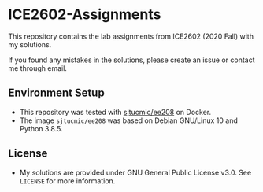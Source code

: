# ICE2602-Assignments

This repository contains the lab assignments from ICE2602 (2020 Fall) with my solutions. 

If you found any mistakes in the solutions, please create an issue or contact me through email.

## Environment Setup

* This repository was tested with [sjtucmic/ee208](https://hub.docker.com/r/sjtucmic/ee208/) on Docker.
* The image `sjtucmic/ee208` was based on Debian GNU/Linux 10 and Python 3.8.5.

## License

* My solutions are provided under GNU General Public License v3.0. See `LICENSE` for more information.